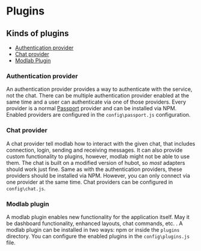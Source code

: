 # Plugins

## Kinds of plugins
* [Authentication provider](#authentication-provider)
* [Chat provider](#chat-provider)
* [Modlab Plugin](#modlab-plugin)

### Authentication provider
An authentication provider provides a way to authenticate with the service, not the chat. There can be multiple authentication provider enabled at the same time and a user can authenticate via one of those providers. Every provider is a normal [Passport](http://passportjs.org/) provider and can be installed via NPM. Enabled providers are configured in the `config\passport.js` configuration.

### Chat provider
A chat provider tell modlab how to interact with the given chat, that includes connection, login, sending and receiving messages. It can also provide custom functionality to plugins, however, modlab might not be able to use them. The chat is built on a modified version of hubot, so *most* adapters should work just fine. Same as with the authentication providers, these providers should be installed via NPM. However, you can only connect via one provider at the same time. Chat providers can be configured in `config\chat.js`.

### Modlab plugin
A modlab plugin enables new functionality for the application itself. May it be dashboard functionality, enhanced layouts, chat commands, etc. . A modlab plugin can be installed in two ways: npm or inside the `plugins` directory. You can configure the enabled plugins in the `config\plugins.js` file.
